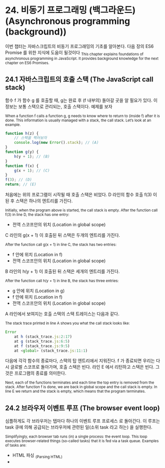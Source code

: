 # 24. 비동기 프로그래밍 (백그라운드) (Asynchronous programming (background))

이번 챕터는 자바스크립트의 비동기 프로그래밍의 기초를 알아본다. 다음 장의 ES6 Promise 를 위한 지식에 도움이 될것이다
<sub>This chapter explains foundations of asynchronous programming in JavaScript. It provides background knowledge for the next chapter on ES6 Promises.</sub>

## 24.1 자바스크립트의 호출 스택 (The JavaScript call stack)

함수 f 가 함수 g 를 호출할 때, g는 완료 후 (f 내부의) 돌아갈 곳을 알 필요가 있다. 이 정보는 보통 스택으로 관리되는, 호출 스택이다. 예제를 보자

<sub>When a function f calls a function g, g needs to know where to return to (inside f) after it is done. This information is usually managed with a stack, the call stack. Let’s look at an example.</sub>

```javascript
function h(z) {
    // 스택을 찍어보자
    console.log(new Error().stack); // (A)
}
function g(y) {
    h(y + 1); // (B)
}
function f(x) {
    g(x + 1); // (C)
}
f(3); // (D)
return; // (E)
```

처음에는 위의 프로그램이 시작될 때 호출 스택은 비었다. D 라인의 함수 호출 f(3) 이 된 후 스택은 하나의 엔트리를 가진다.

<sub>Initially, when the program above is started, the call stack is empty. After the function call f(3) in line D, the stack has one entry:</sub>

- 전역 스코프안의 위치 (Location in global scope)

C 라인의 g(x + 1) 이 호출된 뒤 스택은 두개의 엔트리를 가진다.

<sub>After the function call g(x + 1) in line C, the stack has two entries:</sub>

- f 안에 위치 (Location in f)
- 전역 스코프안의 위치 (Location in global scope)

B 라인의 h(y + 1) 이 호출된 뒤 스택은 세개의 엔트리를 가진다.

<sub>After the function call h(y + 1) in line B, the stack has three entries:</sub>

- g 안에 위치 (Location in g)
- f 안에 위치 (Location in f)
- 전역 스코프안의 위치 (Location in global scope)

A 라인에서 보여지는 호출 스택의 스택 트레이스는 다음과 같다.

<sub>The stack trace printed in line A shows you what the call stack looks like:</sub>

```javascript
Error
    at h (stack_trace.js:2:17)
    at g (stack_trace.js:6:5)
    at f (stack_trace.js:9:5)
    at <global> (stack_trace.js:11:1)
```

다음에 각각 함수의 종료마다, 스택의 탑 엔트리에서 지워진다. f 가 종료되면 우리는 다시 글로벌 스코프로 돌아가며, 호출 스택은 빈다. 라인 E 에서 리턴하고 스택은 빈다. 그것은 프로그램의 종료를 의미한다.

<sub>Next, each of the functions terminates and each time the top entry is removed from the stack. After function f is done, we are back in global scope and the call stack is empty. In line E we return and the stack is empty, which means that the program terminates.</sub>

## 24.2 브라우저 이벤트 루프 (The browser event loop)

심플하게도 각 브라우저는 탭마다 하나의 이벤트 루프 프로세스 로 돌아간다. 이 루프는 task 큐에 의해 공급되는 브라우저에 관련된 일(소위 task 라고 하는) 을 실행한다.

<sub>Simplifyingly, each browser tab runs (in) a single process: the event loop. This loop executes browser-related things (so-called tasks) that it is fed via a task queue. Examples of tasks are:</sub>

- HTML 파싱 <sub>(Parsing HTML)</sub>
- <script> 엘리먼트 안의 자바스크립트 코드 실행 <sub>(Executing JavaScript code in script elements)</sub>
- 사용자 입력에 반응(마우스 클릭, 키 입력 등) <sub>(Reacting to user input (mouse clicks, key presses, etc.))</sub>
- 비동기 네트워크 요청 결과 처리 <sub>(Processing the result of an asynchronous network request)</sub>
 
2-4 항목은 브라우저 안의 엔진에 의한 자바스크립트 코드 실행 task 이다. 그것들은 코드 종료시에 종료된다. 그뒤 queue 에서 다음 task 를 실행할 수 있다. 다음 다이어그램은 (필립 로버츠에게 영감을 얻은) 모든 연결된 메커니즘에 대한 개요를 제공한다.

<sub>Items 2–4 are tasks that run JavaScript code, via the engine built into the browser. They terminate when the code terminates. Then the next task from the queue can be executed. The following diagram (inspired by a slide by Philip Roberts [1]) gives an overview of how all these mechanisms are connected.</sub>


The event loop is surrounded by other processes running in parallel to it (timers, input handling, etc.). These processes communicate with it by adding tasks to its queue.

### 24.2.1 Timers
Browsers have timers. setTimeout() creates a timer, waits until it fires and then adds a task to the queue. It has the signature:

```javascript
setTimeout(callback, ms)
```

After ms milliseconds, callback is added to the task queue. It is important to note that ms only specifies when the callback is added, not when it actually executed. That may happen much later, especially if the event loop is blocked (as demonstrated later in this chapter).

setTimeout() with ms set to zero is a commonly used work-around to add something to the task queue right away. However, some browsers do not allow ms to be below a minimum (4 ms in Firefox); they set it to that minimum if it is.

### 24.2.2 Displaying DOM changes
For most DOM changes (especially those involving a re-layout), the display isn’t updated right away. “Layout happens off a refresh tick every 16ms” (@bz_moz) and must be given a chance to run via the event loop.

There are ways to coordinate frequent DOM updates with the browser, to avoid clashing with its layout rhythm. Consult the documentation on requestAnimationFrame() for details.

### 24.2.3 Run-to-completion semantics
JavaScript has so-called run-to-completion semantics: The current task is always finished before the next task is executed. That means that each task has complete control over all current state and doesn’t have to worry about concurrent modification.

Let’s look at an example:

```javascript
setTimeout(function () { // (A)
    console.log('Second');
}, 0);
```

console.log('First'); // (B)
The function starting in line A is added to the task queue immediately, but only executed after the current piece of code is done (in particular line B!). That means that this code’s output will always be:

First
Second
24.2.4 Blocking the event loop
As we have seen, each tab (in some browers, the complete browser) is managed by a single process – both the user interface and all other computations. That means that you can freeze the user interface by performing a long-running computation in that process. The following code demonstrates that.

```html
<a id="block" href="">Block for 5 seconds</a>
<p>
<button>This is a button</button>
<div id="statusMessage"></div>
<script>
    document.getElementById('block')
    .addEventListener('click', onClick);

    function onClick(event) {
        event.preventDefault();

        setStatusMessage('Blocking...');

        // Call setTimeout(), so that browser has time to display
        // status message
        setTimeout(function () {
            sleep(5000);
            setStatusMessage('Done');
        }, 0);
    }
    function setStatusMessage(msg) {
        document.getElementById('statusMessage').textContent = msg;
    }
    function sleep(milliseconds) {
        var start = Date.now();
        while ((Date.now() - start) < milliseconds);
    }
</script>
```

You can try out the code online.

Whenever the link at the beginning is clicked, the function onClick() is triggered. It uses the – synchronous – sleep() function to block the event loop for five seconds. During those seconds, the user interface doesn’t work. For example, you can’t click the “Simple button”.

### 24.2.5 Avoiding blocking
You avoid blocking the event loop in two ways:

First, you don’t perform long-running computations in the main process, you move them to a different process. This can be achieved via the Worker API.

Second, you don’t (synchronously) wait for the results of a long-running computation (your own algorithm in a Worker process, a network request, etc.), you carry on with the event loop and let the computation notify you when it is finished. In fact, you usually don’t even have a choice in browsers and have to do things this way. For example, there is no built-in way to sleep synchronously (like the previously implemented sleep()). Instead, setTimeout() lets you sleep asynchronously.

The next section explains techniques for waiting asynchronously for results.

## 24.3 Receiving results asynchronously
Two common patterns for receiving results asynchronously are: events and callbacks.

### 24.3.1 Asynchronous results via events
In this pattern for asynchronously receiving results, you create an object for each request and register event handlers with it: one for a successful computation, another one for handling errors. The following code shows how that works with the XMLHttpRequest API:

```javascript
var req = new XMLHttpRequest();
req.open('GET', url);

req.onload = function () {
    if (req.status == 200) {
        processData(req.response);
    } else {
        console.log('ERROR', req.statusText);
    }
};

req.onerror = function () {
    console.log('Network Error');
};

req.send(); // Add request to task queue
```

Note that the last line doesn’t actually perform the request, it adds it to the task queue. Therefore, you could also call that method right after open(), before setting up onload and onerror. Things would work the same, due to JavaScript’s run-to-completion semantics.

#### 24.3.1.1 Implicit requests

The browser API IndexedDB has a slightly peculiar style of event handling:

```javascript
var openRequest = indexedDB.open('test', 1);

openRequest.onsuccess = function (event) {
    console.log('Success!');
    var db = event.target.result;
};

openRequest.onerror = function (error) {
    console.log(error);
};
```

You first create a request object, to which you add event listeners that are notified of results. However, you don’t need to explicitly queue the request, that is done by open(). It is executed after the current task is finished. That is why you can (and in fact must) register event handlers after calling open().

If you are used to multi-threaded programming languages, this style of handling requests probably looks strange, as if it may be prone to race conditions. But, due to run to completion, things are always safe.

#### 24.3.1.2 Events don’t work well for single results
This style of handling asynchronously computed results is OK if you receive results multiple times. If, however, there is only a single result then the verbosity becomes a problem. For that use case, callbacks have become popular.

### 24.3.2 Asynchronous results via callbacks
If you handle asynchronous results via callbacks, you pass callback functions as trailing parameters to asynchronous function or method calls.

The following is an example in Node.js. We read the contents of a text file via an asynchronous call to fs.readFile():
```javascript
// Node.js
fs.readFile('myfile.txt', { encoding: 'utf8' },
    function (error, text) { // (A)
        if (error) {
            // ...
        }
        console.log(text);
    });
```
If readFile() is successful, the callback in line A receives a result via the parameter text. If it isn’t, the callback gets an error (often an instance of Error or a sub-constructor) via its first parameter.

The same code in classic functional programming style would look like this:

```javascript
// Functional
readFileFunctional('myfile.txt', { encoding: 'utf8' },
    function (text) { // success
        console.log(text);
    },
    function (error) { // failure
        // ...
    });
```

### 24.3.3 Continuation-passing style
The programming style of using callbacks (especially in the functional manner shown previously) is also called continuation-passing style (CPS), because the next step (the continuation) is explicitly passed as a parameter. This gives an invoked function more control over what happens next and when.

The following code illustrates CPS:

```javascript
console.log('A');
identity('B', function step2(result2) {
    console.log(result2);
    identity('C', function step3(result3) {
       console.log(result3);
    });
    console.log('D');
});
console.log('E');

// Output: A E B D C

function identity(input, callback) {
    setTimeout(function () {
        callback(input);
    }, 0);
}
```

For each step, the control flow of the program continues inside the callback. This leads to nested functions, which are sometimes referred to as callback hell. However, you can often avoid nesting, because JavaScript’s function declarations are hoisted (their definitions are evaluated at the beginning of their scope). That means that you can call ahead and invoke functions defined later in the program. The following code uses hoisting to flatten the previous example.

```javascript
console.log('A');
identity('B', step2);
function step2(result2) {
    // The program continues here
    console.log(result2);
    identity('C', step3);
    console.log('D');
}
function step3(result3) {
   console.log(result3);
}
console.log('E');
More information on CPS is given in [3].
```

### 24.3.4 Composing code in CPS
In normal JavaScript style, you compose pieces of code via:

Putting them one after another. This is blindingly obvious, but it’s good to remind ourselves that concatenating code in normal style is sequential composition.
Array methods such as map(), filter() and forEach()
Loops such as for and while
The library Async.js provides combinators to let you do similar things in CPS, with Node.js-style callbacks. It is used in the following example to load the contents of three files, whose names are stored in an Array.

```javascript
var async = require('async');

var fileNames = [ 'foo.txt', 'bar.txt', 'baz.txt' ];
async.map(fileNames,
    function (fileName, callback) {
        fs.readFile(fileName, { encoding: 'utf8' }, callback);
    },
    // Process the result
    function (error, textArray) {
        if (error) {
            console.log(error);
            return;
        }
        console.log('TEXTS:\n' + textArray.join('\n----\n'));
    });
```

### 24.3.5 Pros and cons of callbacks
Using callbacks results in a radically different programming style, CPS. The main advantage of CPS is that its basic mechanisms are easy to understand. But there are also disadvantages:

Error handling becomes more complicated: There are now two ways in which errors are reported – via callbacks and via exceptions. You have to be careful to combine both properly.
Less elegant signatures: In synchronous functions, there is a clear separation of concerns between input (parameters) and output (function result). In asynchronous functions that use callbacks, these concerns are mixed: the function result doesn’t matter and some parameters are used for input, others for output.
Composition is more complicated: Because the concern “output” shows up in the parameters, it is more complicated to compose code via combinators.
Callbacks in Node.js style have three disadvantages (compared to those in a functional style):

The if statement for error handling adds verbosity.
Reusing error handlers is harder.
Providing a default error handler is also harder. A default error handler is useful if you make a function call and don’t want to write your own handler. It could also be used by a function if a caller doesn’t specify a handler.
24.4 Looking ahead
The next chapter covers Promises and the ES6 Promise API. Promises are more complicated under the hood than callbacks. In exchange, they bring several significant advantages and eliminate most of the aforementioned cons of callbacks.

## 24.5 Further reading
[1] “Help, I’m stuck in an event-loop” by Philip Roberts (video).

[2] “Event loops” in the HTML Specification.

[3] “Asynchronous programming and continuation-passing style in JavaScript” by Axel Rauschmayer.
